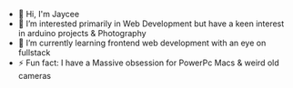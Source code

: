 - 👋 Hi, I'm Jaycee
- 👀 I’m interested primarily in Web Development but have a keen interest in arduino projects & Photography
- 🌱 I’m currently learning frontend web development with an eye on fullstack
- ⚡ Fun fact: I have a Massive obsession for PowerPc Macs & weird old cameras

<!---
JCEE-Raven/JCEE-Raven is a ✨ special ✨ repository because its `README.md` (this file) appears on your GitHub profile.
You can click the Preview link to take a look at your changes.
--->
